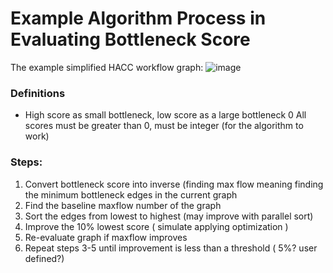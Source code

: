 # Example Algorithm Process in Evaluating Bottleneck Score
The example simplified HACC workflow graph:
![image](https://github.com/candiceT233/MaxFlow/tree/main/usecase_test/HACC_Simplified_MaxFlow_Graph.png)

### Definitions
- High score as small bottleneck, low score as a large bottleneck
0 All scores must be greater than 0, must be integer (for the algorithm to work)
### Steps:
1. Convert bottleneck score into inverse (finding max flow meaning finding the minimum bottleneck edges in the current graph
2. Find the baseline maxflow number of the graph
3. Sort the edges from lowest to highest (may improve with parallel sort)
4. Improve the 10% lowest score ( simulate applying optimization )
5. Re-evaluate graph if maxflow improves
6. Repeat steps 3-5 until improvement is less than a threshold ( 5%? user defined?)
